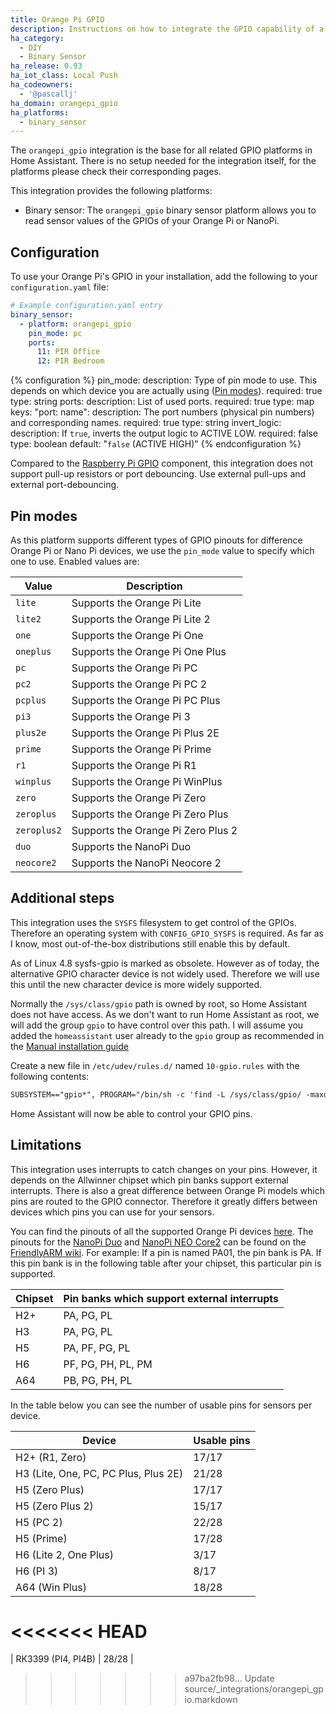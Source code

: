 ```yaml
---
title: Orange Pi GPIO
description: Instructions on how to integrate the GPIO capability of a Orange Pi into Home Assistant.
ha_category:
  - DIY
  - Binary Sensor
ha_release: 0.93
ha_iot_class: Local Push
ha_codeowners:
  - '@pascallj'
ha_domain: orangepi_gpio
ha_platforms:
  - binary_sensor
---
```


The `orangepi_gpio` integration is the base for all related GPIO platforms in Home Assistant. There is no setup needed for the integration itself, for the platforms please check their corresponding pages.

This integration provides the following platforms:

- Binary sensor: The `orangepi_gpio` binary sensor platform allows you to read sensor values of the GPIOs of your Orange Pi or NanoPi.

## Configuration

To use your Orange Pi's GPIO in your installation, add the following to your `configuration.yaml` file:

```yaml
# Example configuration.yaml entry
binary_sensor:
  - platform: orangepi_gpio
    pin_mode: pc
    ports:
      11: PIR Office
      12: PIR Bedroom
```

{% configuration %}
pin_mode:
  description: Type of pin mode to use. This depends on which device you are actually using ([Pin modes](#pin-modes)).
  required: true
  type: string
ports:
  description: List of used ports.
  required: true
  type: map
  keys:
    "port: name":
      description: The port numbers (physical pin numbers) and corresponding names.
      required: true
      type: string
invert_logic:
  description: If `true`, inverts the output logic to ACTIVE LOW.
  required: false
  type: boolean
  default: "`false` (ACTIVE HIGH)"
{% endconfiguration %}

Compared to the [Raspberry Pi GPIO](/integrations/rpi_gpio/) component, this integration does not support pull-up resistors or port debouncing. Use external pull-ups and external port-debouncing.

## Pin modes

As this platform supports different types of GPIO pinouts for difference Orange Pi or Nano Pi devices, we use the `pin_mode` value to specify which one to use. Enabled values are:

| Value | Description |
| ----- | ----------- |
| `lite` | Supports the Orange Pi Lite |
| `lite2` | Supports the Orange Pi Lite 2 |
| `one` | Supports the Orange Pi One |
| `oneplus` | Supports the Orange Pi One Plus |
| `pc` | Supports the Orange Pi PC |
| `pc2` | Supports the Orange Pi PC 2 |
| `pcplus` | Supports the Orange Pi PC Plus |
| `pi3` | Supports the Orange Pi 3 |
| `plus2e` | Supports the Orange Pi Plus 2E |
| `prime` | Supports the Orange Pi Prime |
| `r1` | Supports the Orange Pi R1 |
| `winplus` | Supports the Orange Pi WinPlus |
| `zero` | Supports the Orange Pi Zero |
| `zeroplus` | Supports the Orange Pi Zero Plus |
| `zeroplus2` | Supports the Orange Pi Zero Plus 2 |
| `duo` | Supports the NanoPi Duo |
| `neocore2` | Supports the NanoPi Neocore 2 |

## Additional steps

This integration uses the `SYSFS` filesystem to get control of the GPIOs. Therefore an operating system with `CONFIG_GPIO_SYSFS` is required. As far as I know, most out-of-the-box distributions still enable this by default.

As of Linux 4.8 sysfs-gpio is marked as obsolete. However as of today, the alternative GPIO character device is not widely used. Therefore we will use this until the new character device is more widely supported.

Normally the `/sys/class/gpio` path is owned by root, so Home Assistant does not have access. As we don't want to run Home Assistant as root, we will add the group `gpio` to have control over this path. I will assume you added the `homeassistant` user already to the `gpio` group as recommended in the [Manual installation guide](/docs/installation/raspberry-pi/)

Create a new file in `/etc/udev/rules.d/` named `10-gpio.rules` with the following contents:

```txt
SUBSYSTEM=="gpio*", PROGRAM="/bin/sh -c 'find -L /sys/class/gpio/ -maxdepth 2 -exec chown root:gpio {} \; -exec chmod 770 {} \; || true'"
```

Home Assistant will now be able to control your GPIO pins.

## Limitations

This integration uses interrupts to catch changes on your pins. However, it depends on the Allwinner chipset which pin banks support external interrupts. There is also a great difference between Orange Pi models which pins are routed to the GPIO connector. Therefore it greatly differs between devices which pins you can use for your sensors.

You can find the pinouts of all the supported Orange Pi devices [here](https://pascalroeleven.nl/2020/04/13/orange-pi-gpio-pinouts/). The pinouts for the [NanoPi Duo](http://wiki.friendlyarm.com/wiki/index.php/NanoPi_Duo) and [NanoPi NEO Core2](http://wiki.friendlyarm.com/wiki/index.php/NanoPi_NEO_Core2) can be found on the [FriendlyARM wiki](http://wiki.friendlyarm.com/). For example: If a pin is named PA01, the pin bank is PA. If this pin bank is in the following table after your chipset, this particular pin is supported.

| Chipset | Pin banks which support external interrupts |
| ------- | ------------------------------------------- |
| H2+ | PA, PG, PL |
| H3 | PA, PG, PL |
| H5 | PA, PF, PG, PL |
| H6 | PF, PG, PH, PL, PM |
| A64 | PB, PG, PH, PL |

In the table below you can see the number of usable pins for sensors per device.

| Device | Usable pins |
| ----- | ----------- |
| H2+ (R1, Zero) | 17/17 |
| H3 (Lite, One, PC, PC Plus, Plus 2E) | 21/28 |
| H5 (Zero Plus) | 17/17 |
| H5 (Zero Plus 2) | 15/17 |
| H5 (PC 2) | 22/28 |
| H5 (Prime) | 17/28 |
| H6 (Lite 2, One Plus) | 3/17 |
| H6 (PI 3) | 8/17 |
| A64 (Win Plus) | 18/28 |
<<<<<<< HEAD
=======
| RK3399 (PI4, PI4B) | 28/28 |
>>>>>>> a97ba2fb98... Update source/_integrations/orangepi_gpio.markdown
